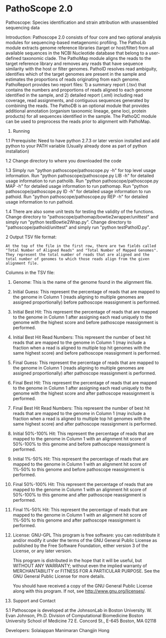 PathoScope 2.0
==========

Pathoscope: Species identification and strain attribution with unassembled sequencing data


Introduction:
Pathoscope 2.0 consists of four core and two optional analysis modules for sequencing-based metagenomic profiling. The PathoLib module extracts genome reference libraries (target or host/filter) from all available sequences in the NCBI Nucleotide database that belong to a user-defined taxonomic clade. The PathoMap module aligns the reads to the target reference library and removes any reads that have sequence similarity with the host or filter genomes. PathoID resolves read ambiguity, identifies which of the target genomes are present in the sample and estimates the proportions of reads originating from each genome. PathoReport provides two report files: 1) a summary report (.tsv) that contains the numbers and proportions of reads aligned to each genome identified in the sample, and 2) detailed report (.xml) including read coverage, read assignments, and contiguous sequences generated by combining the reads. The PathoDB is an optional module that provides additional annotation (organism taxonomic lineage, gene loci, protein products) for all sequences identified in the sample. The PathoQC module can be used to preprocess the reads prior to alignment with PathoMap.


1. Running

1.1 Prerequisite: Need to have python 2.7.3 or later version installed and add python to your PATH variable (Usually already done as part of python installation) 

1.2 Change directory to where you downloaded the code 

1.3 Simply run "python pathoscope/pathoscope.py -h" for top level usage information.
Run "python pathoscope/pathoscope.py LIB -h" for detailed usage information to run patholib.
Run "python pathoscope/pathoscope.py MAP -h" for detailed usage information to run pathomap.
Run "python pathoscope/pathoscope.py ID -h" for detailed usage information to run pathoid.
Run "python pathoscope/pathoscope.py REP -h" for detailed usage information to run pathoid.

1.4 There are also some unit tests for testing the validity of the functions. 
Change directory to "pathoscope/pathomap/bowtie2wrapper/unittest" and simply run "python testBowtie2Wrap.py".
Change directory to "pathoscope/pathoid/unittest" and simply run "python testPathoID.py".


2 Output TSV file format:

    At the top of the file in the first row, there are two fields called "Total Number of Aligned Reads" and "Total Number of Mapped Genomes". They represent the total number of reads that are aligned and the total number of genomes to which those reads align from the given alignment file.

Columns in the TSV file:
1. Genome:
   This is the name of the genome found in the alignment file.
2. Initial Guess:
    This represent the percentage of reads that are mapped to the genome in Column 1 (reads aligning to multiple genomes are assigned proportionally) before pathoscope reassignment is performed.
3. Initial Best Hit:
    This represent the percentage of reads that are mapped to the genome in Column 1 after assigning each read uniquely to the genome with the highest score and before pathoscope reassignment is performed.
4. Initial Best Hit Read Numbers:
    This represent the number of best hit reads that are mapped to the genome in Column 1 (may include a fraction when a read is aligned to multiple top hit genomes with the same highest score) and before pathoscope reassignment is performed.
5. Final Guess:
    This represent the percentage of reads that are mapped to the genome in Column 1 (reads aligning to multiple genomes are assigned proportionally) after pathoscope reassignment is performed.
6. Final Best Hit:
    This represent the percentage of reads that are mapped to the genome in Column 1 after assigning each read uniquely to the genome with the highest score and after pathoscope reassignment is performed.
7. Final Best Hit Read Numbers:
    This represent the number of best hit reads that are mapped to the genome in Column 1 (may include a fraction when a read is aligned to multiple top hit genomes with the same highest score) and after pathoscope reassignment is performed.
8. Initial 50%-100% Hit:
    This represent the percentage of reads that are mapped to the genome in Column 1 with an alignment hit score of 50%-100% to this genome and before pathoscope reassignment is performed.
9. Initial 1%-50% Hit:
    This represent the percentage of reads that are mapped to the genome in Column 1 with an alignment hit score of 1%-50% to this genome and before pathoscope reassignment is performed.
10. Final 50%-100% Hit:
    This represent the percentage of reads that are mapped to the genome in Column 1 with an alignment hit score of 50%-100% to this genome and after pathoscope reassignment is performed.
10. Final 1%-50% Hit:
    This represent the percentage of reads that are mapped to the genome in Column 1 with an alignment hit score of 1%-50% to this genome and after pathoscope reassignment is performed.


4. License: GNU-GPL
    This program is free software: you can redistribute it and/or modify
    it under the terms of the GNU General Public License as published by
    the Free Software Foundation, either version 3 of the License, or
    any later version.

    This program is distributed in the hope that it will be useful,
    but WITHOUT ANY WARRANTY; without even the implied warranty of
    MERCHANTABILITY or FITNESS FOR A PARTICULAR PURPOSE.  See the
    GNU General Public License for more details.

    You should have received a copy of the GNU General Public License
    along with this program.  If not, see <http://www.gnu.org/licenses/>.

5. Support and Contact

5.1 Pathoscope is developed at the JohnsonLab in Boston University.
W. Evan Johnson, Ph.D.
Division of Computational Biomedicine
Boston University School of Medicine
72 E. Concord St., E-645
Boston, MA 02118

Developers:
Solaiappan Manimaran
Changjin Hong

